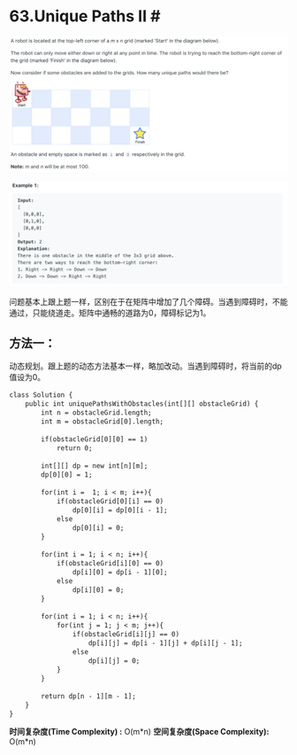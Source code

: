 # 63.Unique Paths II \#

![](.gitbook/assets/image%20%2810%29.png)

![](.gitbook/assets/image%20%2854%29.png)

问题基本上跟上题一样，区别在于在矩阵中增加了几个障碍。当遇到障碍时，不能通过，只能绕道走。矩阵中通畅的道路为0，障碍标记为1。

## 方法一：

动态规划。跟上题的动态方法基本一样，略加改动。当遇到障碍时，将当前的dp值设为0。

```text
class Solution {
    public int uniquePathsWithObstacles(int[][] obstacleGrid) {
        int n = obstacleGrid.length;
        int m = obstacleGrid[0].length;
        
        if(obstacleGrid[0][0] == 1)
            return 0;
        
        int[][] dp = new int[n][m];
        dp[0][0] = 1;
        
        for(int i =  1; i < m; i++){
            if(obstacleGrid[0][i] == 0)
                dp[0][i] = dp[0][i - 1];
            else
                dp[0][i] = 0;
        }
        
        for(int i = 1; i < n; i++){
            if(obstacleGrid[i][0] == 0)
                dp[i][0] = dp[i - 1][0];
            else
                dp[i][0] = 0;
        }
        
        for(int i = 1; i < n; i++){
            for(int j = 1; j < m; j++){
                if(obstacleGrid[i][j] == 0)
                    dp[i][j] = dp[i - 1][j] + dp[i][j - 1];
                else
                    dp[i][j] = 0;
            }
        }
        
        return dp[n - 1][m - 1];
    }
}
```

**时间复杂度\(Time Complexity\) :** O\(m\*n\)          **空间复杂度\(Space Complexity\):** O\(m\*n\)

